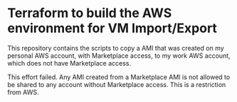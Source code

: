 # Terraform to build the AWS environment for VM Import/Export

This repository contains the scripts to copy a AMI that was created on my personal AWS account, with Marketplace access, to my work AWS account, which does not have Marketplace access.  

This effort failed.  Any AMI created from a Marketplace AMI is not allowed to be shared to any account without Marketplace access.  This is a restriction from AWS.  